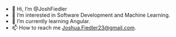- 👋 Hi, I’m @JoshFiedler
- 👀 I’m interested in Software Development and Machine Learning.
- 🌱 I’m currently learning Angular. 
- 📫 How to reach me Joshua.Fiedler23@gmail.com.

<!---
JoshFiedler/JoshFiedler is a ✨ special ✨ repository because its `README.md` (this file) appears on your GitHub profile.
You can click the Preview link to take a look at your changes.
--->
